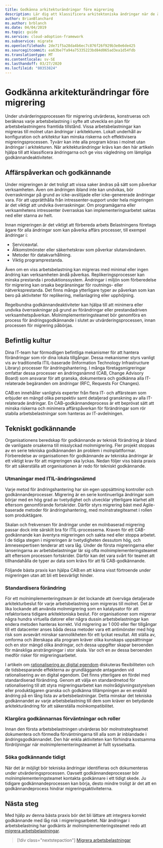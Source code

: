 ```yaml
---
title: Godkänna arkitekturändringar före migrering
description: Lär dig att klassificera arkitektoniska ändringar när de är obligatoriska och även upprätta lämpliga godkännande aktiviteter.
author: BrianBlanchard
ms.author: brblanch
ms.date: 04/04/2019
ms.topic: guide
ms.service: cloud-adoption-framework
ms.subservice: migrate
ms.openlocfilehash: 2de71f5a28da4b6ec7c876f26f929b3e0e6de425
ms.sourcegitcommit: ea63be7fa94a75335223bd84d065ad3ea1d54fdb
ms.translationtype: MT
ms.contentlocale: sv-SE
ms.lasthandoff: 03/27/2020
ms.locfileid: "80353824"
---
```

<!-- cSpell:ignore architected ITIL -->

# <a name="approve-architecture-changes-before-migration"></a>Godkänna arkitekturändringar före migrering

Under utvärderingsprocessen för migrering utvärderas, konstrueras och beräknas varje arbetsbelastning i syfte att utveckla en plan för arbetsbelastningens framtida tillstånd. Vissa arbetsbelastningar kan migreras till molnet utan ändringar i arkitekturen. Lokalt underhåll av konfiguration och arkitektur kan minska riskerna och effektivisera migreringsprocessen. Tyvärr kan inte alla program köras i molnet utan ändringar i arkitekturen. När arkitekturändringar krävs kan den här artikeln hjälpa till att klassificera ändringarna och ge viss vägledning om lämpliga godkännandeaktiviteter.

## <a name="business-impact-and-approval"></a>Affärspåverkan och godkännande

Under migreringen är det troligt att vissa saker ändras på sätt som påverkar verksamheten. Även om ändringen ibland inte kan undvikas, bör överraskningar på grund av icke-avslöjade eller icke-genererade ändringar vara. För att upprätthålla från intressenter-support under hela migreringen är det viktigt att undvika överraskningar. Om programägarna eller verksamhetens intressenter överraskas kan implementeringsarbetet saktas ned eller stanna av helt.

Innan migreringen är det viktigt att förbereda arbets Belastningens företags ägare för alla ändringar som kan påverka affärs processer, till exempel ändringar i:

- Serviceavtal.
- Åtkomstmönster eller säkerhetskrav som påverkar slutanvändaren.
- Metoder för datakvarhållning.
- Viktig programprestanda.

Även om en viss arbetsbelastning kan migreras med minimal eller ingen ändring kan verksamheten ändå påverkas. Replikeringsprocesser kan minska prestanda i produktionssystem. Ändringar i miljön som förberedelse för migrering kan orsaka begränsningar för routnings- eller nätverksprestanda. Det finns många ytterligare typer av påverkan som kan bero på aktiviteter för replikering, mellanlagring eller upphöjning.

Regelbundna godkännandeaktiviteter kan hjälpa till att minimera eller undvika överraskningar på grund av förändringar eller prestandadriven verksamhetspåverkan. Molnimplementeringsteamet bör genomföra en process för ändringsgodkännande i slutet av utvärderingsprocessen, innan processen för migrering påbörjas.

## <a name="existing-culture"></a>Befintlig kultur

Dina IT-team har förmodligen befintliga mekanismer för att hantera förändringar som rör dina lokala tillgångar. Dessa mekanismer styrs vanligt vis av traditionella ITIL-baserade (Information Technology Infrastructure Library) processer för ändringshantering. I många företagsmigreringar omfattar dessa processer en ändringsnämnd (CAB, Change Advisory Board) som ansvarar för att granska, dokumentera och godkänna alla IT-relaterade begäranden om ändringar (RFC, Requests For Changes).

CAB:en innehåller vanligtvis experter från flera IT- och affärsteam som erbjuder en mängd olika perspektiv samt detaljerad granskning av alla IT-relaterade ändringar. En CAB-godkännandeprocess är ett beprövat sätt att minska riskerna och minimera affärspåverkan för förändringar som rör stabila arbetsbelastningar som hanteras av IT-avdelningen.

## <a name="technical-approval"></a>Tekniskt godkännande

Organisationens beredskap för godkännande av teknisk förändring är bland de vanligaste orsakerna till misslyckad molnmigrering. Fler projekt stoppas av en serie tekniska godkännanden än problem i molnplattformar. Förberedelse av organisationen för godkännande av tekniska ändringar är ett viktigt krav för att migreringen ska lyckas. Nedan följer viss bästa praxis för att säkerställa att organisationen är redo för tekniskt godkännande.

### <a name="itil-change-advisory-board-challenges"></a>Utmaningar med ITIL-ändringsnämnd

Varje metod för ändringshantering har sin egen uppsättning kontroller och godkännandeprocesser. Migrering är en serie kontinuerliga ändringar som börjar med en hög grad av tvetydighet och utvecklar ytterligare klarhet allt eftersom genomförande fortskrider. Därför styrs migrering bäst med Agile-baserade metoder för ändringshantering, med molnstrategiteamet i rollen som produktägare.

Skalan och frekvensen för ändringar under en molnbaserad migrering passar dock inte särskilt bra för ITIL-processerna. Kraven för ett CAB-godkännande kan äventyra migreringen och sakta ned eller stoppa arbetet. I de tidiga stegen i migreringen är tvetydigheten dessutom hög, och ämnesexpertisen tenderar att vara låg. Under de första migreringarna eller lanseringarna av arbetsbelastningar lär sig ofta molnimplementeringsteamet allt eftersom processen fortskrider. Därför kan det vara svårt för teamet att tillhandahålla de typer av data som krävs för att få CAB-godkännande.

Följande bästa praxis kan hjälpa CAB:en att känna visst förtroende under migreringen utan att bli ett besvärligt hinder.

### <a name="standardize-change"></a>Standardisera förändring

För ett molnimplementeringsteam är det lockande att överväga detaljerade arkitekturbeslut för varje arbetsbelastning som migreras till molnet. Det är lika lockande att använda molnmigrering som en katalysator för att refaktorisera tidigare arkitektoniska beslut. För organisationer som migrerar några hundra virtuella datorer eller några dussin arbetsbelastningar kan endera metoden hanteras korrekt. Vid migrering av 1 000 eller fler tillgångar till ett datacenter anses båda dessa metoder vara ett antimönster med hög risk som avsevärt minskar sannolikheten för ett lyckat resultat. Att ställa av, omforma och återskapa alla program kräver olika kunskaps uppsättningar och en stor mängd olika ändringar, och dessa uppgifter skapar beroenden för mänskliga ansträngningar i stor skala. Var och en av dessa beroenden medför risker för migreringsarbetet.

I artikeln om [rationalisering av digital egendom](../../../digital-estate/rationalize.md) diskuteras flexibiliteten och de tidsbesparande effekterna av grundläggande antaganden vid rationalisering av en digital egendom. Det finns ytterligare en fördel med standardiserad förändring. Genom att välja en standardmetod för rationalisering till att styra migreringsarbetet kan molnrådgivningsstyrelsen eller produktägaren granska och godkänna tillämpningen av en enskild ändring på en lång lista av arbetsbelastningar. Detta minskar det tekniska godkännandet av varje arbetsbelastning till dem som kräver en betydande arkitekturändring för att säkerställa molnkompatibilitet.

### <a name="clarify-expectations-and-roles-of-approvers"></a>Klargöra godkännarnas förväntningar och roller

Innan den första arbetsbelastningen utvärderas bör molnstrategiteamet dokumentera och förmedla förväntningarna till alla som är inblandade i ändringsgodkännandet. Den här enkla aktiviteten kan förhindra kostsamma fördröjningar när molnimplementeringsteamet är fullt sysselsatta.

### <a name="seek-approval-early"></a>Söka godkännande tidigt

När det är möjligt bör tekniska ändringar identifieras och dokumenteras under utvärderingsprocessen. Oavsett godkännandeprocesser bör molnimplementeringsteamet kontakta godkännare i ett tidigt skede. Ju tidigare godkännandeprocessen kan börja, desto mindre troligt är det att en godkännandeprocess hindrar migreringsaktiviteterna.

## <a name="next-steps"></a>Nästa steg

Med hjälp av denna bästa praxis bör det bli lättare att integrera korrekt godkännande med låg risk i migreringsarbetet. När ändringar i arbetsbelastning har godkänts är molnimplementeringsteamet redo att [migrera arbetsbelastningar](../migrate/index.md).

> [!div class="nextstepaction"]
> [Migrera arbetsbelastningar](../migrate/index.md)
